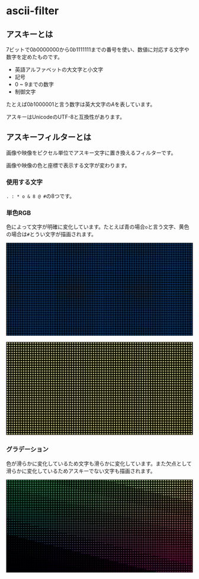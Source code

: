 # ascii-filter

## アスキーとは

$7$ビットで$0b0000000$から$0b1111111$までの番号を使い、数値に対応する文字や数字を定めたものです。

- 英語アルファベットの大文字と小文字
- 記号
- $0$ ~ $9$までの数字
- 制御文字

たとえば$0b1000001$と言う数字は英大文字の$A$を表しています。

アスキーはUnicodeのUTF-8と互換性があります。

## アスキーフィルターとは

画像や映像をピクセル単位でアスキー文字に置き換えるフィルターです。

画像や映像の色と座標で表示する文字が変わります。

### 使用する文字

`. : * o & 8 @ #`の8つです。

### 単色RGB

色によって文字が明確に変化しています。たとえば青の場合```o```と言う文字、黄色の場合は```#```とうい文字が描画されます。

![青の文字oが描画されている画像](./image/Blue.png)

![黄色の文字#が描画されている画像](./image/Yellow.png)

### グラデーション

色が滑らかに変化しているため文字も滑らかに変化しています。また欠点として滑らかに変化しているためアスキーでない文字も描画されます。

![グラデーションにより文字も滑らかに変化している画像](./image/Gradation3.png)